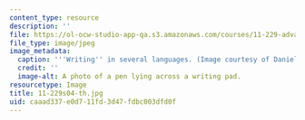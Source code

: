 ```yaml
---
content_type: resource
description: ''
file: https://ol-ocw-studio-app-qa.s3.amazonaws.com/courses/11-229-advanced-writing-seminar-spring-2004/caaad337e0d711fd3d47fdbc003dfd0f_11-229s04-th.jpg
file_type: image/jpeg
image_metadata:
  caption: '''Writing'' in several languages. (Image courtesy of Daniel Bersak).'
  credit: ''
  image-alt: A photo of a pen lying across a writing pad.
resourcetype: Image
title: 11-229s04-th.jpg
uid: caaad337-e0d7-11fd-3d47-fdbc003dfd0f
---
```

